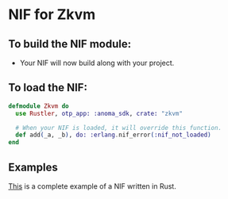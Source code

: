 # NIF for Zkvm

## To build the NIF module:

- Your NIF will now build along with your project.

## To load the NIF:

```elixir
defmodule Zkvm do
  use Rustler, otp_app: :anoma_sdk, crate: "zkvm"

  # When your NIF is loaded, it will override this function.
  def add(_a, _b), do: :erlang.nif_error(:nif_not_loaded)
end
```

## Examples

[This](https://github.com/rusterlium/NifIo) is a complete example of a NIF written in Rust.
